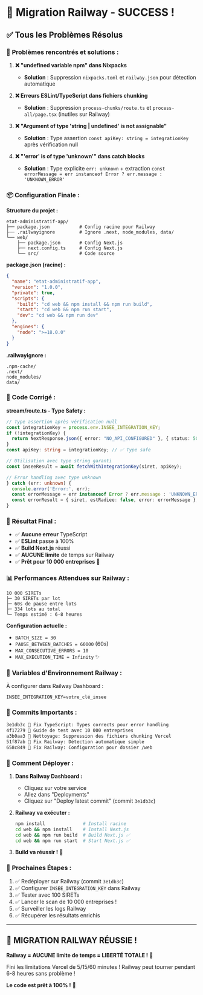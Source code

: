 # 🎉 Migration Railway - SUCCESS !

## ✅ Tous les Problèmes Résolus

### 🔧 **Problèmes rencontrés et solutions :**

1. **❌ "undefined variable npm" dans Nixpacks**
   - **Solution** : Suppression `nixpacks.toml` et `railway.json` pour détection automatique

2. **❌ Erreurs ESLint/TypeScript dans fichiers chunking**
   - **Solution** : Suppression `process-chunks/route.ts` et `process-all/page.tsx` (inutiles sur Railway)

3. **❌ "Argument of type 'string | undefined' is not assignable"**
   - **Solution** : Type assertion `const apiKey: string = integrationKey` après vérification null

4. **❌ "'error' is of type 'unknown'" dans catch blocks**
   - **Solution** : Type explicite `err: unknown` + extraction `const errorMessage = err instanceof Error ? err.message : 'UNKNOWN_ERROR'`

### 📦 **Configuration Finale :**

**Structure du projet :**
```
etat-administratif-app/
├── package.json           # Config racine pour Railway
├── .railwayignore         # Ignore .next, node_modules, data/
└── web/
    ├── package.json       # Config Next.js
    ├── next.config.ts     # Config Next.js
    └── src/               # Code source
```

**package.json (racine) :**
```json
{
  "name": "etat-administratif-app",
  "version": "1.0.0",
  "private": true,
  "scripts": {
    "build": "cd web && npm install && npm run build",
    "start": "cd web && npm run start",
    "dev": "cd web && npm run dev"
  },
  "engines": {
    "node": ">=18.0.0"
  }
}
```

**.railwayignore :**
```
.npm-cache/
.next/
node_modules/
data/
```

### 🚀 **Code Corrigé :**

**stream/route.ts - Type Safety :**
```typescript
// Type assertion après vérification null
const integrationKey = process.env.INSEE_INTEGRATION_KEY;
if (!integrationKey) {
  return NextResponse.json({ error: "NO_API_CONFIGURED" }, { status: 500 });
}
const apiKey: string = integrationKey; // ✅ Type safe

// Utilisation avec type string garanti
const inseeResult = await fetchWithIntegrationKey(siret, apiKey);

// Error handling avec type unknown
} catch (err: unknown) {
  console.error('Error:', err);
  const errorMessage = err instanceof Error ? err.message : 'UNKNOWN_ERROR';
  const errorResult = { siret, estRadiee: false, error: errorMessage };
}
```

### 🎯 **Résultat Final :**

- ✅ **Aucune erreur** TypeScript
- ✅ **ESLint** passe à 100%
- ✅ **Build Next.js** réussi
- ✅ **AUCUNE limite** de temps sur Railway
- ✅ **Prêt pour 10 000 entreprises** 🎉

### 📊 **Performances Attendues sur Railway :**

```
10 000 SIRETs
├─ 30 SIRETs par lot
├─ 60s de pause entre lots
├─ 334 lots au total
└─ Temps estimé : 6-8 heures
```

**Configuration actuelle :**
- `BATCH_SIZE = 30`
- `PAUSE_BETWEEN_BATCHES = 60000` (60s)
- `MAX_CONSECUTIVE_ERRORS = 10`
- `MAX_EXECUTION_TIME = Infinity` ✨

### 🔑 **Variables d'Environnement Railway :**

À configurer dans Railway Dashboard :
```
INSEE_INTEGRATION_KEY=votre_clé_insee
```

### 📝 **Commits Importants :**

```bash
3e1db3c 🔧 Fix TypeScript: Types corrects pour error handling
4f17279 📖 Guide de test avec 10 000 entreprises
a3b0aa3 🧹 Nettoyage: Suppression des fichiers chunking Vercel
51f87ab 🔧 Fix Railway: Détection automatique simple
658c849 🔧 Fix Railway: Configuration pour dossier /web
```

### 🎊 **Comment Déployer :**

1. **Dans Railway Dashboard :**
   - Cliquez sur votre service
   - Allez dans "Deployments"
   - Cliquez sur "Deploy latest commit" (commit `3e1db3c`)

2. **Railway va exécuter :**
   ```bash
   npm install              # Install racine
   cd web && npm install    # Install Next.js
   cd web && npm run build  # Build Next.js ✅
   cd web && npm run start  # Start Next.js ✅
   ```

3. **Build va réussir !** 🚀

### 🎯 **Prochaines Étapes :**

1. ✅ Redéployer sur Railway (commit `3e1db3c`)
2. ✅ Configurer `INSEE_INTEGRATION_KEY` dans Railway
3. ✅ Tester avec 100 SIRETs
4. ✅ Lancer le scan de 10 000 entreprises !
5. ✅ Surveiller les logs Railway
6. ✅ Récupérer les résultats enrichis

---

## 🎉 **MIGRATION RAILWAY RÉUSSIE !**

**Railway = AUCUNE limite de temps = LIBERTÉ TOTALE !** 🎯

Fini les limitations Vercel de 5/15/60 minutes !
Railway peut tourner pendant 6-8 heures sans problème !

**Le code est prêt à 100% !** 🚀

